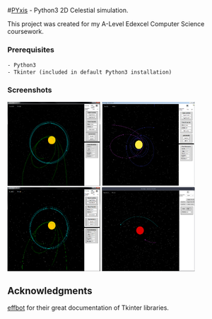 #[PYxis](https://en.wikipedia.org/wiki/Pyxis) - Python3 2D Celestial simulation.

This project was created for my A-Level Edexcel Computer Science coursework.

### Prerequisites

```
- Python3
- Tkinter (included in default Python3 installation)
```
### Screenshots

<img src="/assets/pyxis1.png" width="210" height="190"> <img src="/assets/pyxis2.png" width="210" height="190"> <img src="/assets/pyxis3.png" width="210" height="190"> <img src="/assets/pyxis4.png" width="210" height="190">




## Acknowledgments

[effbot](http://effbot.org/) for their great documentation of Tkinter libraries.
